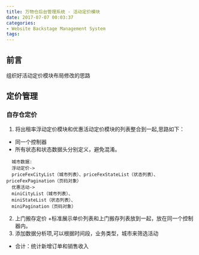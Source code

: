 ```yaml
---
title: 万物仓后台管理系统 - 活动定价模块
date: 2017-07-07 00:03:37
categories:
- Website Backstage Management System
tags:
---
```


## 前言
组织好活动定价模块布局修改的思路

## 定价管理
### 自存仓定价
1. 将出租率浮动定价模块和优惠活动定价模块的列表整合到一起,思路如下：
  + 同一个控制器
  + 所有状态和状态数据头分别定义，避免混淆。
```
  城市数据:
  浮动定价->
  priceFexCityList（城市列表）、priceFexStateList（状态列表）、priceFexPagination（页码对象）
  优惠活动->
  miniCityList（城市列表）、
  miniStateList（状态列表）、
  miniPagination（页码对象）
```
2. 上门搬存定价
  +标准展示单价列表和上门搬存列表放到一起，放在同一个控制器内。
3. 添加数据分析项,可以根据时间段，业务类型，城市来筛选活动
  + 合计：统计新增订单和销售收入

